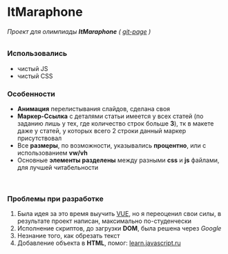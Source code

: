 # ItMaraphone
###### Проект для олимпиады ***ItMaraphone*** ( [git-page](PAGE) )

### Использовались

- чистый JS
- чистый CSS

### Особенности
- **Анимация** перелистывания слайдов, сделана своя
- **Маркер-Ссылка** с деталями статьи имеется у всех статей 
(по заданию лишь у тех, где количество строк больше **3**),
тк в макете даже у статей, у которых всего 2 строки данный маркер присутствовал
- Все **размеры**, по возможности, указывались **процентно**, 
или с использованием **vw/vh**
- Основные **элементы разделены** между разными **css** и **js** файлами, 
для лучшей читабельности

<br/>

### Проблемы при разработке
1. Была идея за это время выучить [VUE](VUE), но я переоценил свои силы, 
в результате проект написан, максимально по-студенчески
2. Исполнение скриптов, до загрузки **DOM**, была решена через *Google*
3. Незнание того, как обрезать текст
4. Добавление объекта в **HTML**, помог:
[learn.javascript.ru](JSru)



[PAGE]: https://mitfart.github.io/ItMaraphone/
[VUE]: https://ru.vuejs.org/index.html
[JSru]: https://learn.javascript.ru/modifying-document